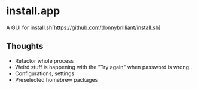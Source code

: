# install.app

A GUI for install.sh[https://github.com/donnybrilliant/install.sh]

## Thoughts

- Refactor whole process
- Weird stuff is happening with the "Try again" when password is wrong..
- Configurations, settings
- Preselected homebrew packages
